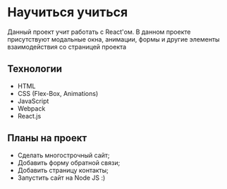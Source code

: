 # Научиться учиться

Данный проект учит работать с React'ом. 
В данном проекте присутствуют модальные окна, анимации, формы и другие элементы взаимодействия со страницей проекта

## Технологии
- HTML
- CSS (Flex-Box, Animations)
- JavaScript
- Webpack
- React.js

## Планы на проект
- Сделать многострочный сайт;
- Добавить форму обратной связи;
- Добавить страницу контакты;
- Запустить сайт на Node JS :)
